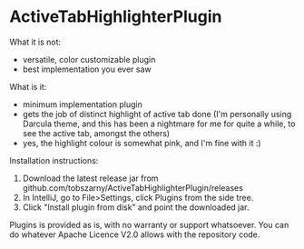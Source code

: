 # ActiveTabHighlighterPlugin

What it is not:
- versatile, color customizable plugin
- best implementation you ever saw

What is it:
- minimum implementation plugin
- gets the job of distinct highlight of active tab done (I'm personally using Darcula theme, and this has been 
    a nightmare for me for quite a while, to see the active tab, amongst the others)
- yes, the highlight colour is somewhat pink, and I'm fine with it :)

Installation instructions:
1. Download the latest release jar from github.com/tobszarny/ActiveTabHighlighterPlugin/releases
2. In IntelliJ, go to File>Settings, click Plugins from the side tree.
3. Click "Install plugin from disk" and point the downloaded jar.

    
    
Plugins is provided as is, with no warranty or support whatsoever. You can do whatever Apache Licence V2.0 allows with the repository code.
